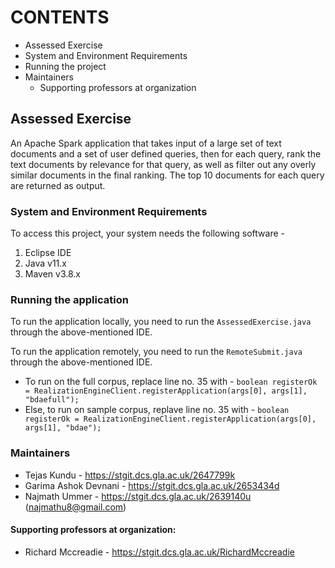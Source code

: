 # CONTENTS

 * Assessed Exercise
 * System and Environment Requirements
 * Running the project 
 * Maintainers
   * Supporting professors at organization

## Assessed Exercise
An Apache Spark application that takes input of a large set of text documents and a set of user defined queries, then for each query, rank the text documents by relevance for that query, as well as filter out any overly similar documents in the final ranking. The top 10 documents for each query are returned as output. 

### System and Environment Requirements
To access this project, your system needs the following software - 
1. Eclipse IDE
2. Java v11.x
3. Maven v3.8.x

### Running the application
To run the application locally, you need to run the `AssessedExercise.java` through the above-mentioned IDE.

To run the application remotely, you need to run the `RemoteSubmit.java` through the above-mentioned IDE.
 * To run on the full corpus, replace line no. 35 with - `boolean registerOk = RealizationEngineClient.registerApplication(args[0], args[1], "bdaefull");`
 * Else, to run on sample corpus, replave line no. 35 with - `boolean registerOk = RealizationEngineClient.registerApplication(args[0], args[1], "bdae");`

### Maintainers
* Tejas Kundu - https://stgit.dcs.gla.ac.uk/2647799k
* Garima Ashok Devnani - https://stgit.dcs.gla.ac.uk/2653434d
* Najmath Ummer - https://stgit.dcs.gla.ac.uk/2639140u (najmathu8@gmail.com)

#### Supporting professors at organization:
* Richard Mccreadie - https://stgit.dcs.gla.ac.uk/RichardMccreadie
